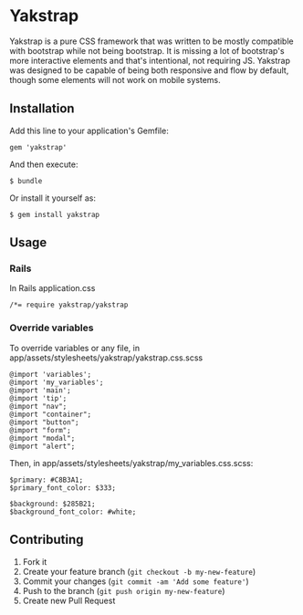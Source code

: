 # Yakstrap

Yakstrap is a pure CSS framework that was written to be mostly compatible with bootstrap while not being bootstrap.
It is missing a lot of bootstrap's more interactive elements and that's intentional, not requiring JS. Yakstrap was
designed to be capable of being both responsive and flow by default, though some elements will not work on mobile systems.

## Installation

Add this line to your application's Gemfile:

    gem 'yakstrap'

And then execute:

    $ bundle

Or install it yourself as:

    $ gem install yakstrap

## Usage

### Rails

In Rails application.css

    /*= require yakstrap/yakstrap
    
### Override variables 

To override variables or any file, in app/assets/stylesheets/yakstrap/yakstrap.css.scss

    @import 'variables';
    @import 'my_variables';
    @import 'main';
    @import 'tip';
    @import "nav";
    @import "container";
    @import "button";
    @import "form";
    @import "modal";
    @import "alert";
    
Then, in app/assets/stylesheets/yakstrap/my_variables.css.scss:

    $primary: #C8B3A1;
    $primary_font_color: $333;

    $background: $285B21;
    $background_font_color: #white;
    

## Contributing

1. Fork it
2. Create your feature branch (`git checkout -b my-new-feature`)
3. Commit your changes (`git commit -am 'Add some feature'`)
4. Push to the branch (`git push origin my-new-feature`)
5. Create new Pull Request
